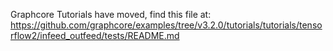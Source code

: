 Graphcore Tutorials have moved, find this file at:
https://github.com/graphcore/examples/tree/v3.2.0/tutorials/tutorials/tensorflow2/infeed_outfeed/tests/README.md
